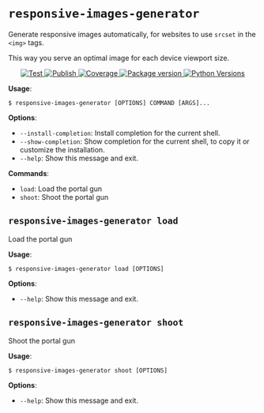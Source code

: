 # `responsive-images-generator`

Generate responsive images automatically, for websites to use `srcset` in the `<img>` tags.

This way you serve an optimal image for each device viewport size.

<p align="center">
<a href="https://github.com/mccarthysean/responsive-images-generator/actions?query=workflow%3ATest" target="_blank">
    <img src="https://github.com/mccarthysean/responsive-images-generator/workflows/Test/badge.svg" alt="Test">
</a>
<a href="https://github.com/mccarthysean/responsive-images-generator/actions?query=workflow%3APublish" target="_blank">
    <img src="https://github.com/mccarthysean/responsive-images-generator/workflows/Publish/badge.svg" alt="Publish">
</a>
<a href="https://codecov.io/gh/mccarthysean/responsive-images-generator" target="_blank">
    <img src="https://img.shields.io/codecov/c/github/mccarthysean/responsive-images-generator?color=%2334D058" alt="Coverage">
</a>
<a href="https://pypi.org/project/responsive-images-generator" target="_blank">
    <img src="https://img.shields.io/pypi/v/responsive-images-generator?color=%2334D058&label=pypi%20package" alt="Package version">
</a>
<a href="https://pypi.org/project/responsive-images-generator/" target="_blank">
    <img src="https://img.shields.io/pypi/pyversions/responsive-images-generator.svg" alt="Python Versions">
</a>

**Usage**:

```console
$ responsive-images-generator [OPTIONS] COMMAND [ARGS]...
```

**Options**:

* `--install-completion`: Install completion for the current shell.
* `--show-completion`: Show completion for the current shell, to copy it or customize the installation.
* `--help`: Show this message and exit.

**Commands**:

* `load`: Load the portal gun
* `shoot`: Shoot the portal gun

## `responsive-images-generator load`

Load the portal gun

**Usage**:

```console
$ responsive-images-generator load [OPTIONS]
```

**Options**:

* `--help`: Show this message and exit.

## `responsive-images-generator shoot`

Shoot the portal gun

**Usage**:

```console
$ responsive-images-generator shoot [OPTIONS]
```

**Options**:

* `--help`: Show this message and exit.
